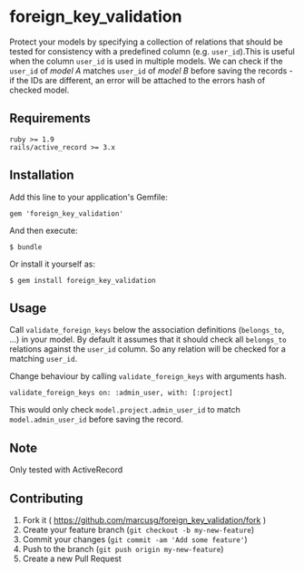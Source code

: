 # foreign_key_validation

Protect your models by specifying a collection of relations that should be tested for consistency with a predefined column (e.g. `user_id`).This is useful when the column `user_id` is used in multiple models. We can check if the `user_id` of *model A* matches `user_id` of *model B* before saving the records - if the IDs are different, an error will be attached to the errors hash of checked model. 

## Requirements
    ruby >= 1.9
    rails/active_record >= 3.x
    
## Installation

Add this line to your application's Gemfile:

    gem 'foreign_key_validation'

And then execute:

    $ bundle

Or install it yourself as:

    $ gem install foreign_key_validation

## Usage

Call `validate_foreign_keys` below the association definitions (`belongs_to`, ...) in your model. By default it assumes that it should check all `belongs_to` relations against the `user_id` column. So any relation will be checked for a matching `user_id`. 

Change behaviour by calling `validate_foreign_keys` with arguments hash.

    validate_foreign_keys on: :admin_user, with: [:project]

This would only check `model.project.admin_user_id` to match `model.admin_user_id` before saving the record.

## Note

Only tested with ActiveRecord


## Contributing

1. Fork it ( https://github.com/marcusg/foreign_key_validation/fork )
2. Create your feature branch (`git checkout -b my-new-feature`)
3. Commit your changes (`git commit -am 'Add some feature'`)
4. Push to the branch (`git push origin my-new-feature`)
5. Create a new Pull Request
